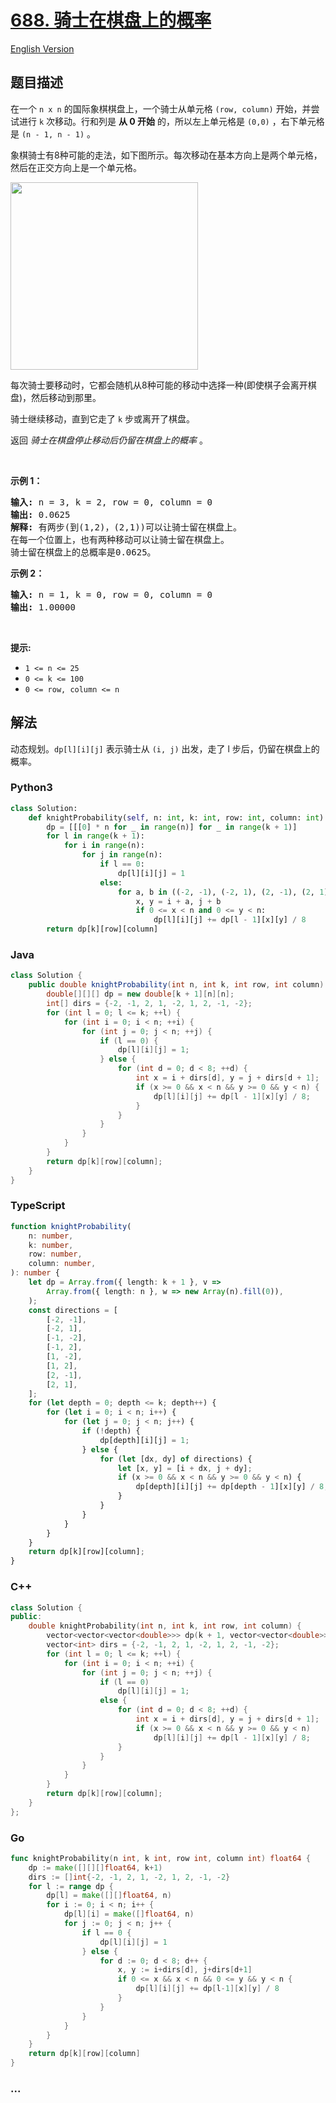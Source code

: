 # [688. 骑士在棋盘上的概率](https://leetcode.cn/problems/knight-probability-in-chessboard)

[English Version](/solution/0600-0699/0688.Knight%20Probability%20in%20Chessboard/README_EN.md)

## 题目描述

<!-- 这里写题目描述 -->

<p>在一个&nbsp;<code>n x n</code>&nbsp;的国际象棋棋盘上，一个骑士从单元格 <code>(row, column)</code>&nbsp;开始，并尝试进行 <code>k</code> 次移动。行和列是 <strong>从 0 开始</strong> 的，所以左上单元格是 <code>(0,0)</code> ，右下单元格是 <code>(n - 1, n - 1)</code> 。</p>

<p>象棋骑士有8种可能的走法，如下图所示。每次移动在基本方向上是两个单元格，然后在正交方向上是一个单元格。</p>

<p><img src="https://fastly.jsdelivr.net/gh/doocs/leetcode@main/solution/0600-0699/0688.Knight%20Probability%20in%20Chessboard/images/knight.png" style="height: 300px; width: 300px;" /></p>

<p>每次骑士要移动时，它都会随机从8种可能的移动中选择一种(即使棋子会离开棋盘)，然后移动到那里。</p>

<p>骑士继续移动，直到它走了 <code>k</code> 步或离开了棋盘。</p>

<p>返回 <em>骑士在棋盘停止移动后仍留在棋盘上的概率</em> 。</p>

<p>&nbsp;</p>

<p><strong>示例 1：</strong></p>

<pre>
<strong>输入:</strong> n = 3, k = 2, row = 0, column = 0
<strong>输出:</strong> 0.0625
<strong>解释:</strong> 有两步(到(1,2)，(2,1))可以让骑士留在棋盘上。
在每一个位置上，也有两种移动可以让骑士留在棋盘上。
骑士留在棋盘上的总概率是0.0625。
</pre>

<p><strong>示例 2：</strong></p>

<pre>
<strong>输入:</strong> n = 1, k = 0, row = 0, column = 0
<strong>输出:</strong> 1.00000
</pre>

<p>&nbsp;</p>

<p><strong>提示:</strong></p>

<ul>
	<li><code>1 &lt;= n &lt;= 25</code></li>
	<li><code>0 &lt;= k &lt;= 100</code></li>
	<li><code>0 &lt;= row, column &lt;= n</code></li>
</ul>

## 解法

<!-- 这里可写通用的实现逻辑 -->

动态规划。`dp[l][i][j]` 表示骑士从 `(i, j)` 出发，走了 l 步后，仍留在棋盘上的概率。

<!-- tabs:start -->

### **Python3**

<!-- 这里可写当前语言的特殊实现逻辑 -->

```python
class Solution:
    def knightProbability(self, n: int, k: int, row: int, column: int) -> float:
        dp = [[[0] * n for _ in range(n)] for _ in range(k + 1)]
        for l in range(k + 1):
            for i in range(n):
                for j in range(n):
                    if l == 0:
                        dp[l][i][j] = 1
                    else:
                        for a, b in ((-2, -1), (-2, 1), (2, -1), (2, 1), (-1, -2), (-1, 2), (1, -2), (1, 2)):
                            x, y = i + a, j + b
                            if 0 <= x < n and 0 <= y < n:
                                dp[l][i][j] += dp[l - 1][x][y] / 8
        return dp[k][row][column]
```

### **Java**

<!-- 这里可写当前语言的特殊实现逻辑 -->

```java
class Solution {
    public double knightProbability(int n, int k, int row, int column) {
        double[][][] dp = new double[k + 1][n][n];
        int[] dirs = {-2, -1, 2, 1, -2, 1, 2, -1, -2};
        for (int l = 0; l <= k; ++l) {
            for (int i = 0; i < n; ++i) {
                for (int j = 0; j < n; ++j) {
                    if (l == 0) {
                        dp[l][i][j] = 1;
                    } else {
                        for (int d = 0; d < 8; ++d) {
                            int x = i + dirs[d], y = j + dirs[d + 1];
                            if (x >= 0 && x < n && y >= 0 && y < n) {
                                dp[l][i][j] += dp[l - 1][x][y] / 8;
                            }
                        }
                    }
                }
            }
        }
        return dp[k][row][column];
    }
}
```

### **TypeScript**

```ts
function knightProbability(
    n: number,
    k: number,
    row: number,
    column: number,
): number {
    let dp = Array.from({ length: k + 1 }, v =>
        Array.from({ length: n }, w => new Array(n).fill(0)),
    );
    const directions = [
        [-2, -1],
        [-2, 1],
        [-1, -2],
        [-1, 2],
        [1, -2],
        [1, 2],
        [2, -1],
        [2, 1],
    ];
    for (let depth = 0; depth <= k; depth++) {
        for (let i = 0; i < n; i++) {
            for (let j = 0; j < n; j++) {
                if (!depth) {
                    dp[depth][i][j] = 1;
                } else {
                    for (let [dx, dy] of directions) {
                        let [x, y] = [i + dx, j + dy];
                        if (x >= 0 && x < n && y >= 0 && y < n) {
                            dp[depth][i][j] += dp[depth - 1][x][y] / 8;
                        }
                    }
                }
            }
        }
    }
    return dp[k][row][column];
}
```

### **C++**

```cpp
class Solution {
public:
    double knightProbability(int n, int k, int row, int column) {
        vector<vector<vector<double>>> dp(k + 1, vector<vector<double>>(n, vector<double>(n)));
        vector<int> dirs = {-2, -1, 2, 1, -2, 1, 2, -1, -2};
        for (int l = 0; l <= k; ++l) {
            for (int i = 0; i < n; ++i) {
                for (int j = 0; j < n; ++j) {
                    if (l == 0)
                        dp[l][i][j] = 1;
                    else {
                        for (int d = 0; d < 8; ++d) {
                            int x = i + dirs[d], y = j + dirs[d + 1];
                            if (x >= 0 && x < n && y >= 0 && y < n)
                                dp[l][i][j] += dp[l - 1][x][y] / 8;
                        }
                    }
                }
            }
        }
        return dp[k][row][column];
    }
};
```

### **Go**

```go
func knightProbability(n int, k int, row int, column int) float64 {
	dp := make([][][]float64, k+1)
	dirs := []int{-2, -1, 2, 1, -2, 1, 2, -1, -2}
	for l := range dp {
		dp[l] = make([][]float64, n)
		for i := 0; i < n; i++ {
			dp[l][i] = make([]float64, n)
			for j := 0; j < n; j++ {
				if l == 0 {
					dp[l][i][j] = 1
				} else {
					for d := 0; d < 8; d++ {
						x, y := i+dirs[d], j+dirs[d+1]
						if 0 <= x && x < n && 0 <= y && y < n {
							dp[l][i][j] += dp[l-1][x][y] / 8
						}
					}
				}
			}
		}
	}
	return dp[k][row][column]
}
```

### **...**

```

```

<!-- tabs:end -->
